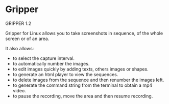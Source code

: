 # Gripper
GRIPPER 1.2

Gripper for Linux allows you to take screenshots in sequence, of the whole 
screen or of an area.

It also allows:
- to select the capture interval.
- to automatically number the images.
- to edit images quickly by adding texts, others images or shapes.
- to generate an html player to view the sequences.
- to delete images from the sequence and then renumber the
  images left.
- to generate the command string from the terminal to obtain a mp4 video.
- to pause the recording, move the area and then resume recording.
